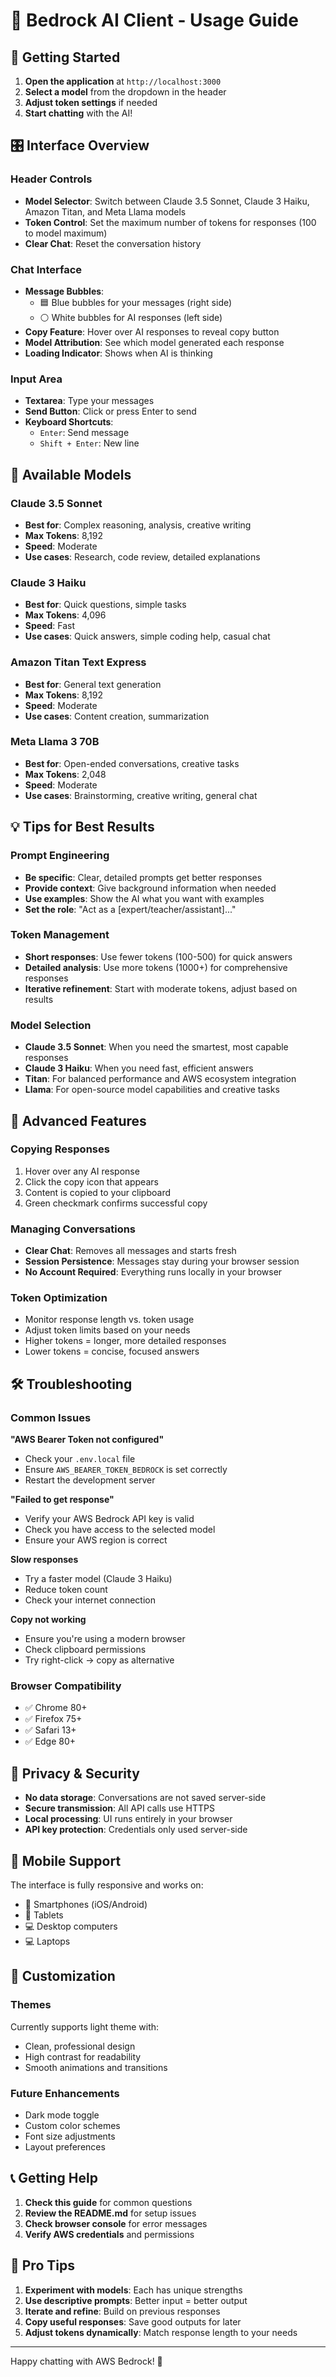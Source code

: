# 📖 Bedrock AI Client - Usage Guide

## 🚀 Getting Started

1. **Open the application** at `http://localhost:3000`
2. **Select a model** from the dropdown in the header
3. **Adjust token settings** if needed
4. **Start chatting** with the AI!

## 🎛️ Interface Overview

### Header Controls

- **Model Selector**: Switch between Claude 3.5 Sonnet, Claude 3 Haiku, Amazon Titan, and Meta Llama models
- **Token Control**: Set the maximum number of tokens for responses (100 to model maximum)
- **Clear Chat**: Reset the conversation history

### Chat Interface

- **Message Bubbles**: 
  - 🟦 Blue bubbles for your messages (right side)
  - ⚪ White bubbles for AI responses (left side)
- **Copy Feature**: Hover over AI responses to reveal copy button
- **Model Attribution**: See which model generated each response
- **Loading Indicator**: Shows when AI is thinking

### Input Area

- **Textarea**: Type your messages
- **Send Button**: Click or press Enter to send
- **Keyboard Shortcuts**:
  - `Enter`: Send message
  - `Shift + Enter`: New line

## 🤖 Available Models

### Claude 3.5 Sonnet
- **Best for**: Complex reasoning, analysis, creative writing
- **Max Tokens**: 8,192
- **Speed**: Moderate
- **Use cases**: Research, code review, detailed explanations

### Claude 3 Haiku
- **Best for**: Quick questions, simple tasks
- **Max Tokens**: 4,096
- **Speed**: Fast
- **Use cases**: Quick answers, simple coding help, casual chat

### Amazon Titan Text Express
- **Best for**: General text generation
- **Max Tokens**: 8,192
- **Speed**: Moderate
- **Use cases**: Content creation, summarization

### Meta Llama 3 70B
- **Best for**: Open-ended conversations, creative tasks
- **Max Tokens**: 2,048
- **Speed**: Moderate
- **Use cases**: Brainstorming, creative writing, general chat

## 💡 Tips for Best Results

### Prompt Engineering
- **Be specific**: Clear, detailed prompts get better responses
- **Provide context**: Give background information when needed
- **Use examples**: Show the AI what you want with examples
- **Set the role**: "Act as a [expert/teacher/assistant]..."

### Token Management
- **Short responses**: Use fewer tokens (100-500) for quick answers
- **Detailed analysis**: Use more tokens (1000+) for comprehensive responses
- **Iterative refinement**: Start with moderate tokens, adjust based on results

### Model Selection
- **Claude 3.5 Sonnet**: When you need the smartest, most capable responses
- **Claude 3 Haiku**: When you need fast, efficient answers
- **Titan**: For balanced performance and AWS ecosystem integration
- **Llama**: For open-source model capabilities and creative tasks

## 🔧 Advanced Features

### Copying Responses
1. Hover over any AI response
2. Click the copy icon that appears
3. Content is copied to your clipboard
4. Green checkmark confirms successful copy

### Managing Conversations
- **Clear Chat**: Removes all messages and starts fresh
- **Session Persistence**: Messages stay during your browser session
- **No Account Required**: Everything runs locally in your browser

### Token Optimization
- Monitor response length vs. token usage
- Adjust token limits based on your needs
- Higher tokens = longer, more detailed responses
- Lower tokens = concise, focused answers

## 🛠️ Troubleshooting

### Common Issues

**"AWS Bearer Token not configured"**
- Check your `.env.local` file
- Ensure `AWS_BEARER_TOKEN_BEDROCK` is set correctly
- Restart the development server

**"Failed to get response"**
- Verify your AWS Bedrock API key is valid
- Check you have access to the selected model
- Ensure your AWS region is correct

**Slow responses**
- Try a faster model (Claude 3 Haiku)
- Reduce token count
- Check your internet connection

**Copy not working**
- Ensure you're using a modern browser
- Check clipboard permissions
- Try right-click → copy as alternative

### Browser Compatibility
- ✅ Chrome 80+
- ✅ Firefox 75+
- ✅ Safari 13+
- ✅ Edge 80+

## 🔐 Privacy & Security

- **No data storage**: Conversations are not saved server-side
- **Secure transmission**: All API calls use HTTPS
- **Local processing**: UI runs entirely in your browser
- **API key protection**: Credentials only used server-side

## 📱 Mobile Support

The interface is fully responsive and works on:
- 📱 Smartphones (iOS/Android)
- 📱 Tablets
- 💻 Desktop computers
- 💻 Laptops

## 🎨 Customization

### Themes
Currently supports light theme with:
- Clean, professional design
- High contrast for readability
- Smooth animations and transitions

### Future Enhancements
- Dark mode toggle
- Custom color schemes
- Font size adjustments
- Layout preferences

## 📞 Getting Help

1. **Check this guide** for common questions
2. **Review the README.md** for setup issues
3. **Check browser console** for error messages
4. **Verify AWS credentials** and permissions

## 🌟 Pro Tips

1. **Experiment with models**: Each has unique strengths
2. **Use descriptive prompts**: Better input = better output
3. **Iterate and refine**: Build on previous responses
4. **Copy useful responses**: Save good outputs for later
5. **Adjust tokens dynamically**: Match response length to your needs

---

Happy chatting with AWS Bedrock! 🚀 